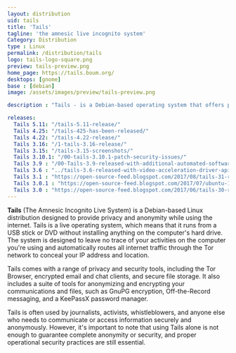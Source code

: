 ```yaml
---
layout: distribution
uid: tails
title: 'Tails'
tagline: 'the amnesic live incognito system'
Category: Distribution
type : Linux
permalink: /distribution/tails
logo: tails-logo-square.png
preview: tails-preview.png
home_page: https://tails.boum.org/
desktops: [gnome]
base : [debian]
image: /assets/images/preview/tails-preview.png

description : "Tails - is a Debian-based operating system that offers provision for secure, anonymous, and private browsing. Stories, updates, and reviews on Tails GNU/Linux."

releases:
  Tails 5.11: "/tails-5.11-release/"
  Tails 4.25: "/tails-425-has-been-released/"
  Tails 4.22: "/tails-4.22-release/"
  Tails 3.16: "/1-tails-3.16-release/"
  Tails 3.15: "/tails-3.15-screenshots/"
  Tails 3.10.1: "/00-tails-3.10.1-patch-security-issues/"
  Tails 3.9 : "/00-Tails-3.9-released-with-additional-automated-software-installation/"
  Tails 3.6 : "../tails-3.6-released-with-video-acceleration-driver-api-and-other-updates/"
  Tails 3.1 : "https://open-source-feed.blogspot.com/2017/08/tails-31-released-with-important.html"
  Tails 3.0.1 : "https://open-source-feed.blogspot.com/2017/07/ubuntu-1610-yakkety-yak-reaches-end-of.html"
  Tails 3.0 : "https://open-source-feed.blogspot.com/2017/06/tails-30-released-first-release-based.html"
---
```


**Tails** (The Amnesic Incognito Live System) is a Debian-based Linux distribution designed to provide privacy and anonymity while using the internet. Tails is a live operating system, which means that it runs from a USB stick or DVD without installing anything on the computer's hard drive. The system is designed to leave no trace of your activities on the computer you're using and automatically routes all internet traffic through the Tor network to conceal your IP address and location.

Tails comes with a range of privacy and security tools, including the Tor Browser, encrypted email and chat clients, and secure file storage. It also includes a suite of tools for anonymizing and encrypting your communications and files, such as GnuPG encryption, Off-the-Record messaging, and a KeePassX password manager.

Tails is often used by journalists, activists, whistleblowers, and anyone else who needs to communicate or access information securely and anonymously. However, it's important to note that using Tails alone is not enough to guarantee complete anonymity or security, and proper operational security practices are still essential.
